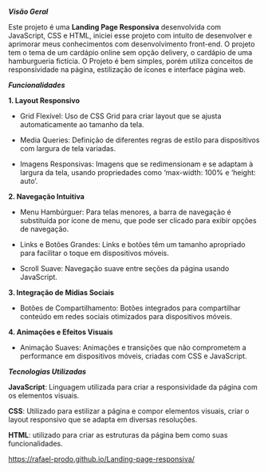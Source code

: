 ***Visão Geral***

Este projeto é uma **Landing Page Responsiva** desenvolvida com JavaScript, CSS e HTML, iniciei esse projeto com intuito de desenvolver e aprimorar meus conhecimentos com desenvolvimento front-end. O projeto tem o tema de um cardápio online sem opção delivery, o cardápio de uma hamburgueria fictícia. O Projeto é bem simples, porém utiliza conceitos de responsividade na página, estilização de ícones e interface página web.

***Funcionalidades***

**1. Layout Responsivo**

* Grid Flexível: Uso de CSS Grid para criar layout que se ajusta automaticamente ao tamanho da tela.

* Media Queries: Definição de diferentes regras de estilo para dispositivos com largura de tela variadas.

* Imagens Responsivas: Imagens que se redimensionam e se adaptam à largura da tela, usando propriedades como ‘max-width: 100% e ‘height: auto’.

**2. Navegação Intuitiva** 

* Menu Hambúrguer: Para telas menores, a barra de navegação é substituída por ícone de menu, que pode ser clicado para exibir opções de navegação.

* Links e Botões Grandes: Links e botões têm um tamanho apropriado para facilitar o toque em dispositivos móveis. 

* Scroll Suave: Navegação suave entre seções da página usando JavaScript.

**3. Integração de Mídias Sociais** 

* Botões de Compartilhamento: Botões integrados para compartilhar conteúdo em redes sociais otimizados para dispositivos móveis.

**4. Animações e Efeitos Visuais**

* Animação Suaves: Animações e transições que não comprometem a performance em dispositivos móveis, criadas com CSS e JavaScript.

***Tecnologias Utilizadas*** 

**JavaScript**: Linguagem utilizada para criar a responsividade da página com os elementos visuais.

**CSS**: Utilizado para estilizar a página e compor elementos visuais, criar o layout responsivo que se adapta em diversas resoluções.

**HTML**: utilizado para criar as estruturas da página bem como suas funcionalidades.

https://rafael-prodo.github.io/Landing-page-responsiva/
